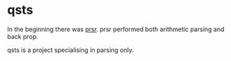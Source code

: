 # qsts

In the beginning there was [prsr](https://github.com/llyr-who/prsr). prsr performed both arithmetic parsing and back prop. 

qsts is a project specialising in parsing only.  
